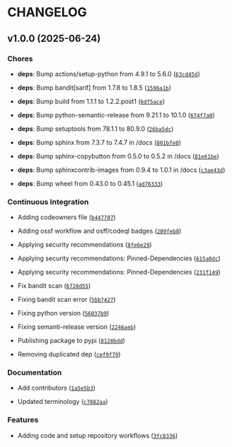 # CHANGELOG


## v1.0.0 (2025-06-24)

### Chores

- **deps**: Bump actions/setup-python from 4.9.1 to 5.6.0
  ([`63cd45d`](https://github.com/intel/intel-sphinx-theme/commit/63cd45d81a7e8d44595c06308fd65e44be6e4f26))

- **deps**: Bump bandit[sarif] from 1.7.8 to 1.8.5
  ([`1596a1b`](https://github.com/intel/intel-sphinx-theme/commit/1596a1b70a46b2f5c0fdcd1a306d35d89d5c48e5))

- **deps**: Bump build from 1.1.1 to 1.2.2.post1
  ([`6df5ace`](https://github.com/intel/intel-sphinx-theme/commit/6df5ace2c499f472b1c8fa70ffead66c8f9d6af2))

- **deps**: Bump python-semantic-release from 9.21.1 to 10.1.0
  ([`674f7a0`](https://github.com/intel/intel-sphinx-theme/commit/674f7a0e8a118e71a025721b473afe96fee76c38))

- **deps**: Bump setuptools from 78.1.1 to 80.9.0
  ([`26ba5dc`](https://github.com/intel/intel-sphinx-theme/commit/26ba5dc910bd4373e6f7a1034337b58f1b82aebe))

- **deps**: Bump sphinx from 7.3.7 to 7.4.7 in /docs
  ([`801bfe0`](https://github.com/intel/intel-sphinx-theme/commit/801bfe0e3f84634fb13d6c98c59a84a3041879d9))

- **deps**: Bump sphinx-copybutton from 0.5.0 to 0.5.2 in /docs
  ([`81e61be`](https://github.com/intel/intel-sphinx-theme/commit/81e61beb31aed6095d60d27bcb60397992dbdb06))

- **deps**: Bump sphinxcontrib-images from 0.9.4 to 1.0.1 in /docs
  ([`c3ae43d`](https://github.com/intel/intel-sphinx-theme/commit/c3ae43dde45e3706544f362253e2cb7bfcfa4aa9))

- **deps**: Bump wheel from 0.43.0 to 0.45.1
  ([`ad76333`](https://github.com/intel/intel-sphinx-theme/commit/ad763336f7418da4d9b191a039aa3a35af8becfc))

### Continuous Integration

- Adding codeowners file
  ([`b447707`](https://github.com/intel/intel-sphinx-theme/commit/b447707293d7e5e44a70d511bfce583800194cb6))

- Adding ossf workflow and osff/codeql badges
  ([`289feb8`](https://github.com/intel/intel-sphinx-theme/commit/289feb86016e5f8766d2b43ea1402adec2cc5901))

- Applying security recommendations
  ([`8fe6e29`](https://github.com/intel/intel-sphinx-theme/commit/8fe6e29c80f7a9880dedca72c3dc502256df0aaf))

- Applying security recommendations: Pinned-Dependencies
  ([`615a0dc`](https://github.com/intel/intel-sphinx-theme/commit/615a0dc474a21cd64e18ab8ab7d7df85d070bc3b))

- Applying security recommendations: Pinned-Dependencies
  ([`231f149`](https://github.com/intel/intel-sphinx-theme/commit/231f149f619c7ea83d2d5666efd304239e1283a3))

- Fix bandit scan
  ([`6728d55`](https://github.com/intel/intel-sphinx-theme/commit/6728d55744f679280f36226d977fbbb818bcfbdc))

- Fixing bandit scan error
  ([`5bb7427`](https://github.com/intel/intel-sphinx-theme/commit/5bb7427cfc4d339b62b4ec53eba7e89f7955d0cf))

- Fixing python version
  ([`56037b9`](https://github.com/intel/intel-sphinx-theme/commit/56037b954651e92c4162a23462a3c34ab82af723))

- Fixing semanti-release version
  ([`2246aeb`](https://github.com/intel/intel-sphinx-theme/commit/2246aeb644165b50d79521a3487e460125731e00))

- Publishing package to pypi
  ([`8128bdd`](https://github.com/intel/intel-sphinx-theme/commit/8128bddfdad6c7c0ed2c14895d63de518df83eb3))

- Removing duplicated dep
  ([`cef9f79`](https://github.com/intel/intel-sphinx-theme/commit/cef9f79c708bd54733ee9bf67c07ec16caa53369))

### Documentation

- Add contributors
  ([`1a5e5b3`](https://github.com/intel/intel-sphinx-theme/commit/1a5e5b35eb236b5838def3287eea50f8b2a3890a))

- Updated terminology
  ([`c7882aa`](https://github.com/intel/intel-sphinx-theme/commit/c7882aabe326e7e226482b43b35156960a91d9c7))

### Features

- Adding code and setup repository workflows
  ([`3fc8336`](https://github.com/intel/intel-sphinx-theme/commit/3fc83369b809647b0b95eedbebd29d9608dc3fbe))
